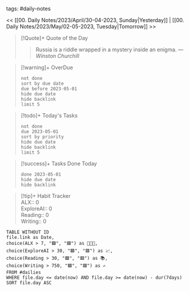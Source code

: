 tags: #daily-notes 

<< [[00. Daily Notes/2023/April/30-04-2023, Sunday|Yesterday]] | [[00. Daily Notes/2023/May/02-05-2023, Tuesday|Tomorrow]] >>

> [!Quote]+ Quote of the Day  
> > Russia is a riddle wrapped in a mystery inside an enigma.
> — <cite>Winston Churchill</cite>

> [!warning]+ OverDue  
> ```tasks  
> not done  
> sort by due date  
> due before 2023-05-01  
> hide due date  
> hide backlink  
> limit 5  
> ```

> [!todo]+ Today's Tasks  
> ```tasks  
> not done  
> due 2023-05-01  
> sort by priority  
> hide due date  
> hide backlink  
> limit 5  
> ```

> [!success]+ Tasks Done Today  
> ```tasks  
> done 2023-05-01  
> hide due date  
> hide backlink

> [!tip]+ Habit Tracker  
> ALX:: 0  
> ExploreAI:: 0  
> Reading:: 0  
> Writing:: 0  

```dataview  
TABLE WITHOUT ID  
file.link as Date,  
choice(ALX > 7, "🟩", "🟥") as 👨🏽‍💻,  
choice(ExploreAI > 30, "🟩", "🟥") as 📈,  
choice(Reading > 30, "🟩", "🟥") as 📚,  
choice(Writing > 750, "🟩", "🟥") as ✍️  
FROM #dailies  
WHERE file.day <= date(now) AND file.day >= date(now) - dur(7days)  
SORT file.day ASC  
```
